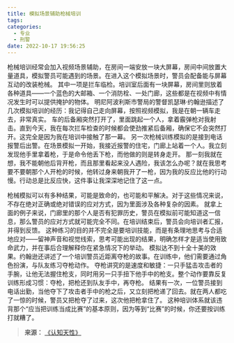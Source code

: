 ```yaml
---
title: 模拟场景辅助枪械培训
tags:
categories:
  - 专业
  - 刑警
date: 2022-10-17 19:56:25
---
```


枪械培训经常会加入视频场景辅助，在房间一端安放一块大屏幕，房间中间放置大量道具，模拟警员可能遇到的场景。在进入这个模拟场景时，警员会配备能与屏幕互动的改装枪械。
其中一项是拦车临检。培训室后面有一块屏幕，房间里则放着各种道具——一个蓝色的大邮箱、一个消防栓、一处门廊，这些都是在视频中有情况发生时可以提供掩护的物体。<!--more-->
明尼阿波利斯市警局的警督凯瑟琳·约翰逊描述了几次模拟培训的经历：我记得自己走向屏幕，按照视频模拟，我是在朝一辆车走去，非常真实。
车的后备厢突然打开了，里面跳起一个人，拿着霰弹枪对我射击。直到今天，我在每次拦车检查的时候都会使劲推紧后备厢，确保它不会突然打开。这完全是因为我在培训中接触了那一幕。
另一次枪械训练模拟的是接到电话报警后出警。在场景模拟一开始，我接近报警的住宅，门廊上站着一个人。我立刻发现他手里拿着枪，于是命令他丢下枪，而他做的则是转身走开。
那一刻我就在想，我不能朝他后背开枪，而且那里看起来没人遇险，我该怎么办呢？就在我思考要不要朝那个人开枪的时候，他转过身来朝我开了一枪，因为我的反应比他的行动慢。行动总是比反应快，这件事让我深深地记住了这一点。

枪械模拟可以有多种结果，可能是致命的，也可能和平解决。对于这些情况来说，不存在绝对正确或绝对错误的应对方式，因为里面涉及各种复杂的因素。
就拿上面的例子来说，门廊里的那个人是否有犯罪历史，警员在模拟前可能知道这一信息，那么警员的应对方式就可能完全不同。在培训结束后，警员会向培训者汇报，并得到反馈。
这种练习的目的并不完全是要培训技能，而是有条理地思考与合适地应对——留神声音和视觉线索，思考可能出现的结果，明确怎样才是适当使用致命武力，并在事后合理解释你在紧急情况下的举动。
模拟达不到十全十美的效果。约翰逊还讲述了一个培训警员近距离夺枪的故事。在训练中，他们需要通过角色扮演，与队友练习夺枪动作。
夺枪讲究的是速度和敏捷：一只手猛击攻击者的手腕，让他无法握住枪支，同时用另一只手扭下他手中的枪支。整个动作要靠反复训练形成习惯：夺枪，把枪还到队友手中，再夺枪。
结果有一次，一位警员接到电话出勤，当他夺下了攻击者手中的枪之后，又立刻把枪递了回去。就在两人都吃了一惊的时候，警员又把枪夺了过来，这次他把枪拿住了。
这种培训体系就该违背那个“应当把训练当成比赛”的基本原则，因为等到“比赛”的时候，你还要按训练打就糟了。

>**来源：**
>[《认知天性》](http://www.sophie-eden.ltd:5171/#/读书/学习/认知天性)